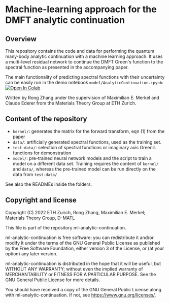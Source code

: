 # Machine-learning approach for the DMFT analytic continuation

## Overview

This repository contains the code and data for performing the quantum many-body
analytic continuation with a machine learning approach.
It uses a multi-level residual network to continue the DMFT Green's function to
the spectral function as presented in the accompanying paper.

The main functionality of predicting spectral functions with their uncertainty
can be easily run in the demo notebook
`model/AnalyticContinuation.ipynb`: [![Open In Colab](https://colab.research.google.com/assets/colab-badge.svg)](https://colab.research.google.com/github/materialstheory/ml-analytic-continuation/blob/main/model/AnalyticContinuation.ipynb)

Written by Rong Zhang
under the supervision of Maximilian E. Merkel and Claude Ederer
from the Materials Theory Group at ETH Zurich.

## Content of the repository

* `kernel/`: generates the matrix for the forward transform, eqn (1) from the paper
* `data/`: artificially generated spectral functions, used as the training set.
* `test-data/`: selection of spectral functions or imaginary axis Green’s functions
for demonstration
* `model/`: pre-trained neural network models and the script to train a model on
a different data set. Training requires the content of `kernel/` and `data/`,
whereas the pre-trained model can be run directly on the data from `test-data/`

See also the READMEs inside the folders.

## Copyright and license

Copyright (C) 2022 ETH Zurich, Rong Zhang, Maximilian E. Merkel; Materials Theory Group, D-MATL

This file is part of the repository ml-analytic-continuation.

ml-analytic-continuation is free software: you can redistribute it and/or modify it under the terms of the GNU General Public License as published by the Free Software Foundation, either version 3 of the License, or (at your option) any later version.

ml-analytic-continuation is distributed in the hope that it will be useful, but WITHOUT ANY WARRANTY; without even the implied warranty of MERCHANTABILITY or FITNESS FOR A PARTICULAR PURPOSE. See the GNU General Public License for more details.

You should have received a copy of the GNU General Public License along with ml-analytic-continuation. If not, see <https://www.gnu.org/licenses/>.
